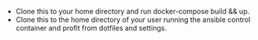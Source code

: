 * Clone this to your home directory and run docker-compose build && up.
* Clone this to the home directory of your user running the ansible control container and profit from dotfiles and settings.



